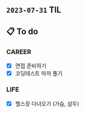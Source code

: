 ## `2023-07-31` TIL

## 📋 To do

### CAREER

- [x] 면접 준비하기
- [x] 코딩테스트 마저 풀기

### LIFE

- [x] 헬스장 다녀오기 (가슴, 삼두)